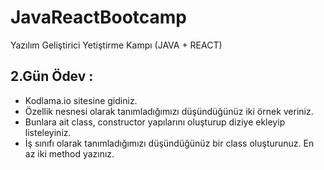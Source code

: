 # JavaReactBootcamp
Yazılım Geliştirici Yetiştirme Kampı (JAVA + REACT)

## 2.Gün Ödev :
- Kodlama.io sitesine gidiniz.
- Özellik nesnesi olarak tanımladığımızı düşündüğünüz iki örnek veriniz.
- Bunlara ait class, constructor yapılarını oluşturup diziye ekleyip listeleyiniz.
- İş sınıfı olarak tanımladığımızı düşündüğünüz bir class oluşturunuz. En az iki method yazınız.

